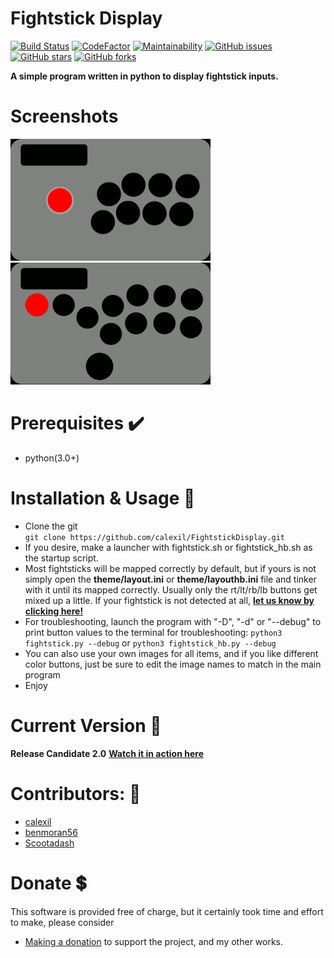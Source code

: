 # Fightstick Display  
[![Build Status](https://github.com/calexil/FightstickDisplay/actions/workflows/python-app.yml/badge.svg)](https://github.com/calexil/FightstickDisplay/actions/workflows/python-app.yml)  [![CodeFactor](https://www.codefactor.io/repository/github/calexil/fightstickdisplay/badge)](https://www.codefactor.io/repository/github/calexil/fightstickdisplay)  [![Maintainability](https://api.codeclimate.com/v1/badges/237a2b5bbbfd21b0c613/maintainability)](https://codeclimate.com/github/calexil/FightstickDisplay/maintainability)  [![GitHub issues](https://img.shields.io/github/issues/calexil/FightstickDisplay.svg)](https://github.com/calexil/FightstickDisplay/issues)  [![GitHub stars](https://img.shields.io/github/stars/calexil/FightstickDisplay.svg)](https://github.com/calexil/FightstickDisplay/stargazers)  [![GitHub forks](https://img.shields.io/github/forks/calexil/FightstickDisplay.svg)](https://github.com/calexil/FightstickDisplay/network) 

**A simple program written in python to display fightstick inputs.** 
# Screenshots
<img src="/theme/fightstick.gif" width="320" height="195"><img src="/theme/fightstickHB.gif" width="320" height="195">


# Prerequisites :heavy_check_mark:
* python(3.0+)

# Installation & Usage 💾
* Clone the git  
`git clone https://github.com/calexil/FightstickDisplay.git`
* If you desire, make a launcher with fightstick.sh or fightstick_hb.sh as the startup script.
* Most fightsticks will be mapped correctly by default, but if yours is not
simply open the **theme/layout.ini** or **theme/layouthb.ini** file and tinker with it until its mapped correctly.
Usually only the rt/lt/rb/lb buttons get mixed up a little. If your fightstick is not detected
at all, **[let us know by clicking here!](https://github.com/calexil/FightstickDisplay/issues/new?title=My%20Gamepad%20was%20not%20detected!&body=My%20Gamepad%20Make:%0A%0AMy%20Gamepad%20Model:%0A)**
* For troubleshooting, launch the program with "-D", "-d" or "--debug" to print button values to the terminal for troubleshooting: `python3 fightstick.py --debug` or `python3 fightstick_hb.py --debug`
* You can also use your own images for all items, and if you like different color buttons, just be sure to edit the image names to match in the main program
* Enjoy

# Current Version 📰
**Release Candidate 2.0** **[Watch it in action here](https://twitch.tv/calexil)**
# Contributors: :busts_in_silhouette:	
* [calexil](https://github.com/calexil)
* [benmoran56](https://github.com/benmoran56)
* [Scootadash](https://www.reddit.com/user/wonderful72pike) 

# Donate :heavy_dollar_sign:
This software is provided free of charge, but it certainly took time and effort to make, please consider
* [Making a donation](https://calexil.com/#donate) to support the project, and my other works.
